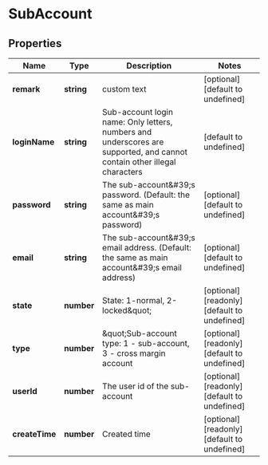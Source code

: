# SubAccount

## Properties

Name | Type | Description | Notes
------------ | ------------- | ------------- | -------------
**remark** | **string** | custom text | [optional] [default to undefined]
**loginName** | **string** | Sub-account login name: Only letters, numbers and underscores are supported, and cannot contain other illegal characters | [default to undefined]
**password** | **string** | The sub-account\&#39;s password. (Default: the same as main account\&#39;s password) | [optional] [default to undefined]
**email** | **string** | The sub-account\&#39;s email address. (Default: the same as main account\&#39;s email address) | [optional] [default to undefined]
**state** | **number** | State: 1-normal, 2-locked\&quot; | [optional] [readonly] [default to undefined]
**type** | **number** | \&quot;Sub-account type: 1 - sub-account, 3 - cross margin account | [optional] [readonly] [default to undefined]
**userId** | **number** | The user id of the sub-account | [optional] [readonly] [default to undefined]
**createTime** | **number** | Created time | [optional] [readonly] [default to undefined]

